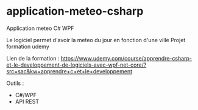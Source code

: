 # application-meteo-csharp
Application meteo C# WPF
 
Le logiciel permet d'avoir la meteo du jour en fonction d'une ville
Projet formation udemy


Lien de la formation : https://www.udemy.com/course/apprendre-csharp-et-le-developpement-de-logiciels-avec-wpf-net-core/?src=sac&kw=apprendre+c+et+le+developpement

Outils :
 - C#/WPF
 - API REST
